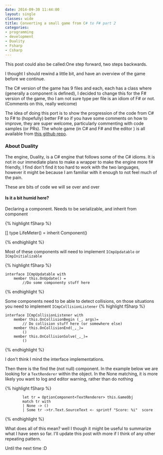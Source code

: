```yaml
---
date: 2014-09-30 11:44:00
layout: single
classes: wide
title: Converting a small game from C# to F# part 2
categories:
- programming 
- development
- Duality
- Fsharp
- Csharp
---
```


This post could also be called:One step forward, two steps backwards.

I thought I should rewind a little bit, and have an overview of the game before we continue.

The C# version of the game has 9 files and each, each has a class where (generally a component is defined), I decided to change this for the F# version of the game, tho I am not sure type per file is an idiom of F# or not. (Comments on this, really welcome)

The idea of doing this port is to show the progression of the code from C# to F# to (hopefully) better F# so if you have some comments on how to improve, they are super welcome, particularly commenting with code samples (or PRs). The whole game (in C# and F# and the editor ) is all available from [this github repo](https://github.com/Andrea/FSharpAndGamesBreakout).

### About Duality

The engine, Duality, is a C# engine that follows some of the C# idioms. It is not in our immediate plans to make a wrapper to make the engine more f# friendly, I find don't find it too hard to work with the two languages, however it might be because I am familiar with it enough to not feel much of the pain.

These are bits of code we will se over and over

#### Is it a bit humid here?

Declaring a component. Needs to be serializable, and inherit from component

{% highlight fSharp %}

[<Serializable>]
type LifeMeter() = 
    inherit Component()  

{% endhighlight %} 


Most of these components will need to implement ```ICmpUpdatable``` or ```ICmpInitializable```

{% highlight fSharp %}

    interface ICmpUpdatable with 
        member this.OnUpdate() =
            //Do some componenty stuff here

{% endhighlight %} 

Some components need to be able to detect collisions, on those situations you need to implement ```ICmpCollisionListener```
{% highlight fSharp %}

    interface ICmpCollisionListener with 
        member this.OnCollisionBegin (_, args)=
			// Do collision stuff here (or somewhere else)           
        member this.OnCollisionEnd(_,_)=  
            ()
        member this.OnCollisionSolve(_,_)=  
            ()

{% endhighlight %} 

I don't think I mind the interface implementations.

Then there is the find the (not null) component. In the example below we are looking for a ```TextRenderer``` within the object. In the None matching, it is more likely you want to log and editor warning, rather than do nothing

{% highlight fSharp %}

            let tr = OptionComponent<TextRenderer> this.GameObj
            match tr with
            | None -> ()
            | Some tr ->tr.Text.SourceText <- sprintf "Score: %i"  score

{% endhighlight %} 



What does all of this mean? well I though it might be useful to summarize what I have seen so far.  I'll update this post with more if I think of any other repeating pattern.

Until the next time :D
